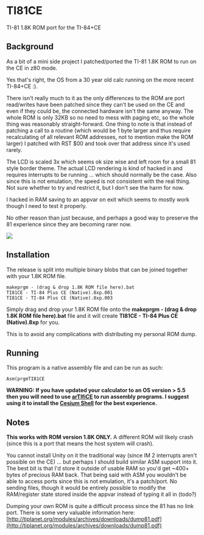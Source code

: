 # TI81CE
TI-81 1.8K ROM port for the TI-84+CE

## Background

As a bit of a mini side project I patched/ported the TI-81 1.8K ROM to run on the CE in z80 mode.

Yes that's right, the OS from a 30 year old calc running on the more recent TI-84+CE :).

There isn't really much to it as the only differences to the ROM are port read/writes have been patched since they can't be used on the CE and even if they could be, the connected hardware isn't the same anyway. The whole ROM is only 32KB so no need to mess with paging etc, so the whole thing was reasonably straight-forward. One thing to note is that instead of patching a call to a routine (which would be 1 byte larger and thus require recalculating of all relevant ROM addresses, not to mention make the ROM larger) I patched with RST $00 and took over that address since it's used rarely.

The LCD is scaled 3x which seems ok size wise and left room for a small 81 style border theme. The actual LCD rendering is kind of hacked in and requires interrupts to be running ... which should normally be the case. Also since this is not emulation, the speed is not consistent with the real thing. Not sure whether to try and restrict it, but I don't see the harm for now.

I hacked in RAM saving to an appvar on exit which seems to mostly work though I need to test it properly.

No other reason than just because, and perhaps a good way to preserve the 81 experience since they are becoming rarer now.

![](https://tr1p1ea.net/files/downloads/screenshots/ti81ce_03.png)

## Installation

The release is split into multiple binary blobs that can be joined together with your 1.8K ROM file.
```
makeprgm - (drag & drop 1.8K ROM file here).bat
TI81CE - TI-84 Plus CE (Native).8xp.001
TI81CE - TI-84 Plus CE (Native).8xp.003
```

Simply drag and drop your 1.8K ROM file onto the **makeprgm - (drag & drop 1.8K ROM file here).bat** file and it will create **TI81CE - TI-84 Plus CE (Native).8xp** for you.

This is to avoid any complications with distributing my personal ROM dump.

## Running

This program is a native assembly file and can be run as such:
```
Asm(prgmTI81CE
```

**WARNING: If you have updated your calculator to an OS version > 5.5 then you will need to use [arTIfiCE](https://yvantt.github.io/arTIfiCE/) to run assembly programs. I suggest using it to install the [Cesium Shell](https://github.com/mateoconlechuga/cesium) for the best experience.**

## Notes
**This works with ROM version 1.8K ONLY.** A different ROM will likely crash (since this is a port that means the host system will crash).

You cannot install Unity on it the traditional way (since IM 2 interrupts aren't possible on the CE) ... but perhaps I should build similar ASM support into it. The best bit is that I'd store it outside of usable RAM so you'd get ~400+ bytes of precious RAM back. That being said with ASM you wouldn't be able to access ports since this is not emulation, it's a patch/port. No sending files, though it would be entirely possible to modify the RAM/register state stored inside the appvar instead of typing it all in (todo?)

Dumping your own ROM is quite a difficult process since the 81 has no link port. There is some very valuable information here: [http://tiplanet.org/modules/archives/downloads/dump81.pdf](http://tiplanet.org/modules/archives/downloads/dump81.pdf)